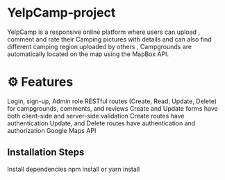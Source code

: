 # YelpCamp-project
YelpCamp is a responsive online platform where users can upload , comment and rate their Camping pictures with details and can also find different camping region uploaded by others , Campgrounds are automatically located on the map using the MapBox API.

# ⚙️ Features

Login, sign-up, Admin role
RESTful routes (Create, Read, Update, Delete) for campgrounds, comments, and reviews
Create and Update forms have both client-side and server-side validation
Create routes have authentication
Update, and Delete routes have authentication and authorization
Google Maps API


## Installation Steps

Install dependencies
npm install
or
yarn install
